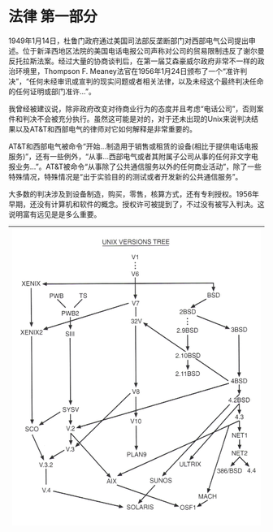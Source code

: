 # 法律 第一部分

1949年1月14日，杜鲁门政府通过美国司法部反垄断部门对西部电气公司提出申述。位于新泽西地区法院的美国电话电报公司声称对公司的贸易限制违反了谢尔曼反托拉斯法案。经过大量的协商谈判后，在第一届艾森豪威尔政府非常不一样的政治环境里，Thompson F. Meaney法官在1956年1月24日颁布了一个“准许判决”，“任何未经审讯或宣判的现实问题或者相关法律，以及未经这个最终判决任命的任何证明或部门准许...”。

我曾经被建议说，除非政府改变对待商业行为的态度并且考虑“电话公司”，否则案件和判决不会被充分执行。虽然这可能是对的，对于还未出现的Unix来说判决结果以及AT&T和西部电气的律师对它如何解释是非常重要的。

AT&T和西部电气被命令“开始...制造用于销售或租赁的设备(相比于提供电话电报服务)”，还有一些例外，“从事...西部电气或者其附属子公司从事的任何非文字电报业务...”。AT&T被命令“从事除了公共通信服务以外的任何商业活动”，除了一些特殊情况，特殊情况是“出于实验目的的测试或者开发新的公共通信服务”。

大多数的判决涉及到设备制造，购买，零售，核算方式，还有专利授权。1956年早期，还没有计算机和软件的概念。授权许可被提到了，不过没有被写入判决。这说明富有远见是是多么重要。





| ![](/assets/unix_versions_tree.jpg) |
| :-: |
